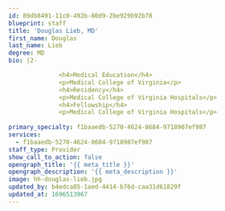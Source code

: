 ```yaml
---
id: 89db8491-11c0-492b-80d9-2be929b92b78
blueprint: staff
title: 'Douglas Lieb, MD'
first_name: Douglas
last_name: Lieb
degree: MD
bio: |2-

              <h4>Medical Education</h4>
              <p>Medical College of Virginia</p>
              <h4>Residency</h4>
              <p>Medical College of Virginia Hospitals</p>
              <h4>Fellowship</h4>
              <p>Medical College of Virginia Hospitals</p>
          
primary_specialty: f1baaedb-5270-4624-8684-9718907ef987
services:
  - f1baaedb-5270-4624-8684-9718907ef987
staff_type: Provider
show_call_to_action: false
opengraph_title: '{{ meta_title }}'
opengraph_description: '{{ meta_description }}'
image: hh-douglas-lieb.jpg
updated_by: b4edca85-1aed-4414-b76d-caa31d61829f
updated_at: 1696513967
---
```


